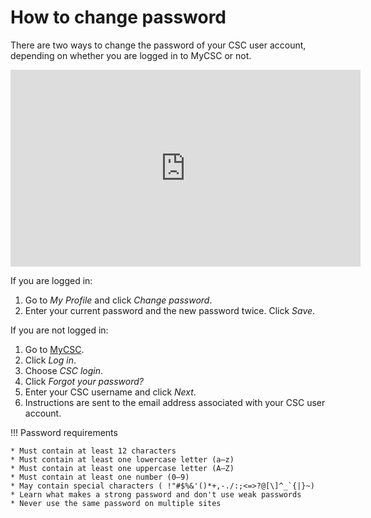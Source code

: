 # How to change password

There are two ways to change the password of your CSC user account,
depending on whether you are logged in to MyCSC or not.

<iframe width="560" height="315" src="https://www.youtube.com/embed/SWxzBlqyvLQ" frameborder="0" allow="accelerometer; autoplay; encrypted-media; gyroscope; picture-in-picture" allowfullscreen></iframe>

If you are logged in:

1. Go to _My Profile_ and click _Change password_.
1. Enter your current password and the new password twice. Click _Save_.

If you are not logged in:

1. Go to [MyCSC](http://my.csc.fi).
1. Click _Log in_.
1. Choose _CSC login_.
1. Click _Forgot your password?_
1. Enter your CSC username and click _Next_.
1. Instructions are sent to the email address associated with your CSC
   user account.

!!! Password requirements

    * Must contain at least 12 characters
    * Must contain at least one lowercase letter (a–z)
    * Must contain at least one uppercase letter (A–Z)
    * Must contain at least one number (0–9)
    * May contain special characters ( !"#$%&'()*+,-./:;<=>?@[\]^_`{|}~)
    * Learn what makes a strong password and don't use weak passwords
    * Never use the same password on multiple sites
